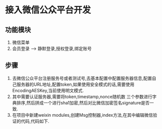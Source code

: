 # 接入微信公众平台开发

## 功能模块
1. 微信菜单
2. 会员登录 --> 静默登录,授权登录,绑定账号

## 步骤
1. 去微信公众平台注册服务号或者测试号,去基本配置中配置服务器信息,配置自己服务器的URL地址,配置token,如果使用安全模式的话,需要使用EncodingAESKey,当前使用明文模式.
2. 其中需要认证服务器,需要将token,timestamp,nonce随机数 三个参数进行字典排序,然后拼成一个进行sha1加密,然后对比微信加密签名signature是否一致.
3. 在项目中新建weixin modules,创建Msg控制器,index方法,在其中编辑微信验证的代码,代码如下.
```php

```